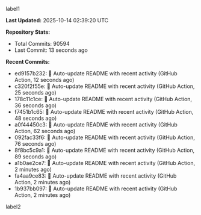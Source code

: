
label1 
<!-- ACTIVITY_START -->
**Last Updated:** 2025-10-14 02:39:20 UTC

**Repository Stats:**
- Total Commits: 90594
- Last Commit: 13 seconds ago

**Recent Commits:**
- ed9157b232: 🤖 Auto-update README with recent activity (GitHub Action, 12 seconds ago)
- c320f2f55e: 🤖 Auto-update README with recent activity (GitHub Action, 25 seconds ago)
- 178c11c1ce: 🤖 Auto-update README with recent activity (GitHub Action, 36 seconds ago)
- f7451b1c65: 🤖 Auto-update README with recent activity (GitHub Action, 48 seconds ago)
- a0f44450c3: 🤖 Auto-update README with recent activity (GitHub Action, 62 seconds ago)
- 092fac33f6: 🤖 Auto-update README with recent activity (GitHub Action, 76 seconds ago)
- 8f8bc5c9a1: 🤖 Auto-update README with recent activity (GitHub Action, 89 seconds ago)
- a1b0ae2ce7: 🤖 Auto-update README with recent activity (GitHub Action, 2 minutes ago)
- fa4aa9ce83: 🤖 Auto-update README with recent activity (GitHub Action, 2 minutes ago)
- 1b937bb097: 🤖 Auto-update README with recent activity (GitHub Action, 2 minutes ago)
<!-- ACTIVITY_END -->

label2

